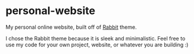 # personal-website
My personal online website, built off of [Rabbit](https://themewagon.com/themes/free-bootstrap-personal-portfolio-template/ "Themewagon Rabbit Theme") theme.

I chose the Rabbit theme because it is sleek and minimalistic. Feel free to use my code for your own project, website, or whatever you are building :)
